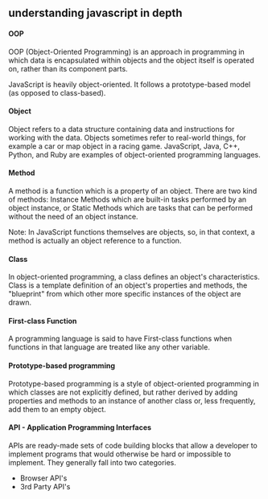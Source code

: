 ## understanding javascript in depth

#### OOP

OOP (Object-Oriented Programming) is an approach in programming in which data is encapsulated within objects and the object itself is operated on, rather than its component parts.

JavaScript is heavily object-oriented. It follows a prototype-based model (as opposed to class-based).

#### Object

Object refers to a data structure containing data and instructions for working with the data. Objects sometimes refer to real-world things, for example a car or map object in a racing game. JavaScript, Java, C++, Python, and Ruby are examples of object-oriented programming languages.

#### Method

A method is a function which is a property of an object. There are two kind of methods: Instance Methods which are built-in tasks performed by an object instance, or Static Methods which are tasks that can be performed without the need of an object instance.

Note: In JavaScript functions themselves are objects, so, in that context, a method is actually an object reference to a function.


#### Class

In object-oriented programming, a class defines an object's characteristics. Class is a template definition of an object's properties and methods, the "blueprint" from which other more specific instances of the object are drawn.

#### First-class Function
A programming language is said to have First-class functions when functions in that language are treated like any other variable.

#### Prototype-based programming

Prototype-based programming is a style of object-oriented programming in which classes are not explicitly defined, but rather derived by adding properties and methods to an instance of another class or, less frequently, add them to an empty object.

#### API - Application Programming Interfaces

APIs are ready-made sets of code building blocks that allow a developer to implement programs that would otherwise be hard or impossible to implement. They generally fall into two categories.

- Browser API's 
- 3rd Party API's
